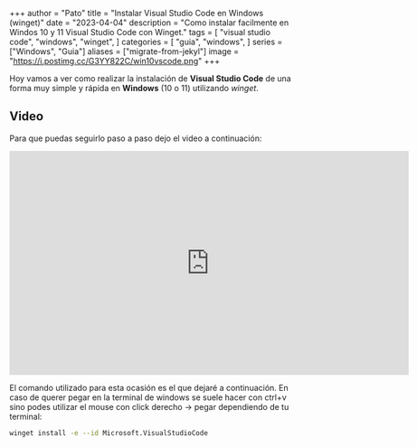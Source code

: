 +++
author = "Pato"
title = "Instalar Visual Studio Code en Windows (winget)"
date = "2023-04-04"
description = "Como instalar facilmente en Windos 10 y 11 Visual Studio Code con Winget."
tags = [
    "visual studio code",
    "windows",
    "winget",
]
categories = [
    "guia",
    "windows",
]
series = ["Windows", "Guia"]
aliases = ["migrate-from-jekyl"]
image = "https://i.postimg.cc/G3YY822C/win10vscode.png"
+++

Hoy vamos a ver como realizar la instalación de **Visual Studio Code** de una forma muy simple y rápida en **Windows** (10 o 11) utilizando _winget_.

## Video

Para que puedas seguirlo paso a paso dejo el video a continuación:

<iframe class="yt-video" width="706" height="397" src="https://www.youtube.com/embed/LjYbsXcXilA" title="Instalar Visual Studio Code en Windows (winget)" frameborder="0" allow="accelerometer; autoplay; clipboard-write; encrypted-media; gyroscope; picture-in-picture; web-share" allowfullscreen></iframe>

El comando utilizado para esta ocasión es el que dejaré a continuación. En caso de querer pegar en la terminal de windows se suele hacer con ctrl+v sino podes utilizar el mouse con click derecho -> pegar dependiendo de tu terminal:

```bash
winget install -e --id Microsoft.VisualStudioCode
```
